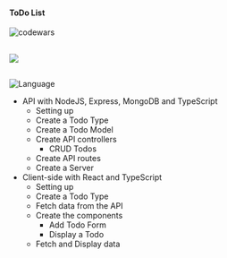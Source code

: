 #### ToDo List

![codewars](https://www.codewars.com/users/eliyahukoren/badges/large)

##

![](https://img.shields.io/github/actions/workflow/status/eliyahukoren/todo-list/server-action.yaml?label=ToDo%20List%20%28Server%29&logo=logo)

##

![Language](https://img.shields.io/badge/Language-Typescript-blue)


- API with NodeJS, Express, MongoDB and TypeScript
  - Setting up
  - Create a Todo Type
  - Create a Todo Model
  - Create API controllers
    - CRUD Todos
  - Create API routes
  - Create a Server
- Client-side with React and TypeScript
  - Setting up
  - Create a Todo Type
  - Fetch data from the API
  - Create the components
    - Add Todo Form
    - Display a Todo
  - Fetch and Display data
